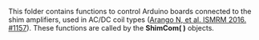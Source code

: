 This folder contains functions to control Arduino boards connected to the shim amplifiers, used in AC/DC coil types ([Arango N, et al. ISMRM 2016. #1157](https://cds.ismrm.org/protected/16MPresentations/abstracts/1157.html)). These functions are called by the **ShimCom( )** objects.
